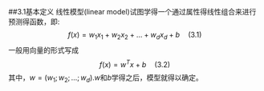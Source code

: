 ##3.1基本定义
线性模型(linear model)试图学得一个通过属性得线性组合来进行预测得函数，即:  
$$ f(x)=w_1x_1+w_2x_2+\dots+w_dx_d+b \quad(3.1)$$一般用向量的形式写成
$$ f(x)=w^Tx+b \quad(3.2)$$其中，$w=(w_1;w_2;\dots;w_d)$.$w$和$b$学得之后，模型就得以确定。
